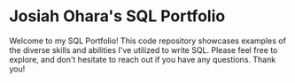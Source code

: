 # Josiah Ohara's SQL Portfolio
Welcome to my SQL Portfolio! This code repository showcases examples of the diverse skills and abilities I've utilized to write SQL. Please feel free to explore, and don't hesitate to reach out if you have any questions. Thank you!
